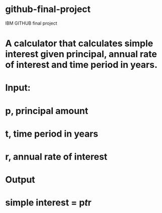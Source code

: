 # github-final-project
IBM GITHUB final project
# A calculator that calculates simple interest given principal, annual rate of interest and time period in years.

# Input:
#  p, principal amount
#   t, time period in years
#  r, annual rate of interest
# Output
#   simple interest = p*t*r
